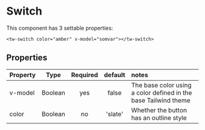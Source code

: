# Switch

This component has 3 settable properties:

```vue
<tw-switch color="amber" v-model="somvar"></tw-switch>
```
## Properties

| Property |  Type   | Required | default | notes                                                           |
|:---------|:-------:|:--------:|:-------:|:----------------------------------------------------------------|
| v-model  | Boolean |   yes    |  false  | The base color using a color defined in the base Tailwind theme |
| color    | Boolean |    no    | 'slate' | Whether the button has an outline style                         |


